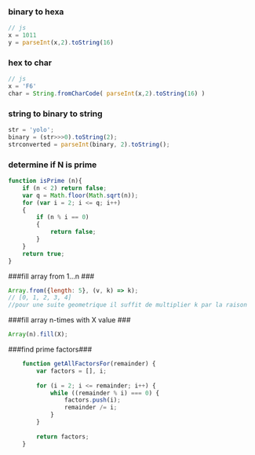 ### binary to hexa ###

~~~javascript
// js
x = 1011
y = parseInt(x,2).toString(16)
~~~
### hex to char ###
~~~javascript
// js
x = 'F6'
char = String.fromCharCode( parseInt(x,2).toString(16) )
~~~
### string to binary to string ###
~~~javascript
str = 'yolo';
binary = (str>>>0).toString(2);
strconverted = parseInt(binary, 2).toString();
~~~
### determine if N is prime ###
~~~javascript
function isPrime (n){
    if (n < 2) return false;
    var q = Math.floor(Math.sqrt(n));
    for (var i = 2; i <= q; i++)
    {
        if (n % i == 0)
        {
            return false;
        }
    }
    return true;
}
~~~
###fill array from 1...n ###
~~~javascript
Array.from({length: 5}, (v, k) => k);    
// [0, 1, 2, 3, 4]
//pour une suite geometrique il suffit de multiplier k par la raison
~~~
###fill array n-times with X value ###
~~~javascript
Array(n).fill(X);  
~~~
###find prime factors###
~~~javascript
    function getAllFactorsFor(remainder) {
        var factors = [], i;
        
        for (i = 2; i <= remainder; i++) {
            while ((remainder % i) === 0) {
                factors.push(i);
                remainder /= i;
            }
        }
        
        return factors;
    }
~~~

